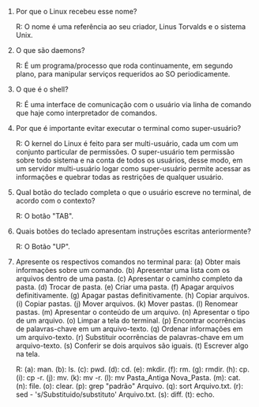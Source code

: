 ﻿1. Por que o Linux recebeu esse nome?

	

	R: O nome é uma referência ao seu criador, Linus Torvalds e o sistema Unix.



2. O que são daemons?

	

	R: É um programa/processo que roda continuamente, em segundo plano, para manipular serviços requeridos ao SO periodicamente.



3. O que é o shell?

	

	R: É uma interface de comunicação com o usuário via linha de comando que haje como interpretador de comandos.



4. Por que é importante evitar executar o terminal como super-usuário?

	

	R: O kernel do Linux é feito para ser multi-usuário, cada um com um conjunto particular de permissões. O super-usuário tem permissão sobre todo sistema e na conta de todos os usuários, desse modo, em um servidor multi-usuário logar como super-usuário permite acessar as informações e quebrar todas as restrições de qualquer usuário. 



5. Qual botão do teclado completa o que o usuário escreve no terminal, de acordo com o contexto?

	

	R: O botão "TAB".



6. Quais botões do teclado apresentam instruções escritas anteriormente?

	

	R: O Botão "UP".



7. Apresente os respectivos comandos no terminal para: (a) Obter mais informações sobre um comando. (b) Apresentar uma lista com os arquivos dentro de uma pasta. (c) Apresentar o caminho completo da pasta. (d) Trocar de pasta. (e) Criar uma pasta. (f) Apagar arquivos definitivamente. (g) Apagar pastas definitivamente. (h) Copiar arquivos. (i) Copiar pastas. (j) Mover arquivos. (k) Mover pastas. (l) Renomear pastas. (m) Apresentar o conteúdo de um arquivo. (n) Apresentar o tipo de um arquivo. (o) Limpar a tela do terminal. (p) Encontrar ocorrências de palavras-chave em um arquivo-texto. (q) Ordenar informações em um arquivo-texto. (r) Substituir ocorrências de palavras-chave em um arquivo-texto. (s) Conferir se dois arquivos são iguais. (t) Escrever algo na tela.

	

	R: (a): man. (b): ls. (c): pwd. (d): cd. (e): mkdir. (f): rm. (g): rmdir. (h): cp. (i): cp -r. (j): mv. (k): mv -r. (l): mv Pasta_Antiga Nova_Pasta. (m): cat. (n): file. (o): clear. (p): grep "padrão" Arquivo. (q): sort Arquivo.txt. (r): sed - 's/Substituido/substituto' Arquivo.txt. (s): diff. (t): echo. 
